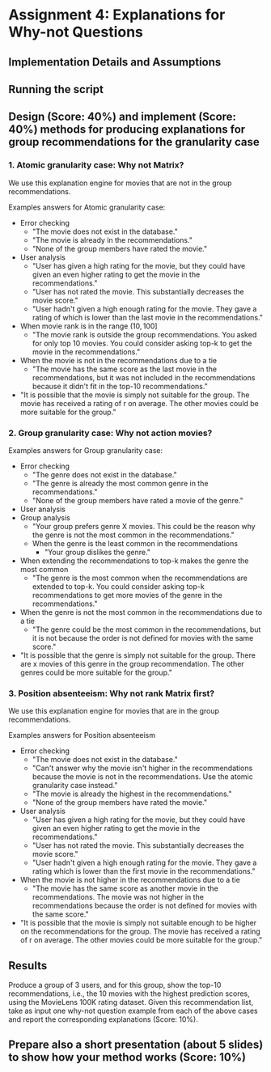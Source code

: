 # Assignment 4: Explanations for Why-not Questions

## Implementation Details and Assumptions

## Running the script

## Design (Score: 40%) and implement (Score: 40%) methods for producing explanations for group recommendations for the granularity case

### 1. Atomic granularity case: Why not Matrix?
<!-- vähän niinkuin vain individual -->

We use this explanation engine for movies that are not in the group recommendations.

Examples answers for Atomic granularity case:

- Error checking
  - "The movie does not exist in the database."
  - "The movie is already in the recommendations."
  - "None of the group members have rated the movie."
- User analysis
  - "User has given a high rating for the movie, but they could have given an even higher rating to get the movie in the recommendations."
  - "User has not rated the movie. This substantially decreases the movie score."
  - "User hadn't given a high enough rating for the movie. They gave a rating of which is lower than the last movie in the recommendations."
- When movie rank is in the range $(10,100]$
  - "The movie rank is outside the group recommendations. You asked for only top 10 movies. You could consider asking top-k to get the movie in the recommendations."
- When the movie is not in the recommendations due to a tie
  - "The movie has the same score as the last movie in the recommendations, but it was not included in the recommendations because it didn't fit in the top-10 recommendations."
- "It is possible that the movie is simply not suitable for the group. The movie has received a rating of r on average. The other movies could be more suitable for the group."

### 2. Group granularity case: Why not action movies?
<!-- vähän niinkuin vain group -->

Examples answers for Group granularity case:

- Error checking
  - "The genre does not exist in the database."
  - "The genre is already the most common genre in the recommendations."
  - "None of the group members have rated a movie of the genre."
- User analysis
  <!-- - TODO: Sophie
  - "User has given a high rating for movies of this genre, but they could have given an even higher rating to get more movies of the genre in the recommendations."
  - "User has not rated a movie of this genre."
  - "User X hasn't given a high enough rating for movies of this genre. They gave a rating of which is lower than the last movie in the recommendations." -->
- Group analysis
  - "Your group prefers genre X movies. This could be the reason why the genre is not the most common in the recommendations."
  - When the genre is the least common in the recommendations
    - "Your group dislikes the genre."
- When extending the recommendations to top-k makes the genre the most common
  - "The genre is the most common when the recommendations are extended to top-k. You could consider asking top-k recommendations to get more movies of the genre in the recommendations."
- When the genre is not the most common in the recommendations due to a tie
  - "The genre could be the most common in the recommendations, but it is not because the order is not defined for movies with the same score."
- "It is possible that the genre is simply not suitable for the group. There are x movies of this genre in the group recommendation. The other genres could be more suitable for the group."

### 3. Position absenteeism: Why not rank Matrix first?
<!-- käytännössä molemmat -->

We use this explanation engine for movies that are in the group recommendations.

Examples answers for Position absenteeism

- Error checking
  - "The movie does not exist in the database."
  - "Can't answer why the movie isn't higher in the recommendations because the movie is not in the recommendations. Use the atomic granularity case instead."
  - "The movie is already the highest in the recommendations."
  - "None of the group members have rated the movie."
- User analysis
  - "User has given a high rating for the movie, but they could have given an even higher rating to get the movie in the recommendations."
  - "User has not rated the movie. This substantially decreases the movie score."
  - "User hadn't given a high enough rating for the movie. They gave a rating which is lower than the first movie in the recommendations."
- When the movie is not higher in the recommendations due to a tie
  - "The movie has the same score as another movie in the recommendations. The movie was not higher in the recommendations because the order is not defined for movies with the same score."
- "It is possible that the movie is simply not suitable enough to be higher on the recommendations for the group. The movie has received a rating of r on average. The other movies could be more suitable for the group."

<!-- TODO group granularity
- "Your group prefers \[most common genre\] movies"
- "Your group dislikes action movies"
- None of group members has rated a comedy.
- "Only 1 action movie is in the group top-10 recommendations"
- Only x group members like comedies. -->

## Results

Produce a group of 3 users, and for this group, show the top-10 recommendations, i.e.,
the 10 movies with the highest prediction scores, using the MovieLens 100K rating
dataset. Given this recommendation list, take as input one why-not question example
from each of the above cases and report the corresponding explanations (Score: 10%).

## Prepare also a short presentation (about 5 slides) to show how your method works (Score: 10%)
